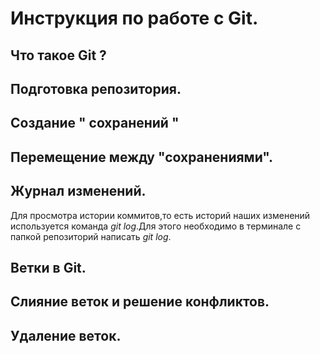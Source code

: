 # Инструкция по работе с Git.

## Что такое Git ?

## Подготовка репозитория.

## Создание " сохранений "

## Перемещение между "сохранениями".

## Журнал изменений.
Для просмотра истории коммитов,то есть историй наших изменений используется команда *git log*.Для этого необходимо в терминале с папкой репозиторий написать *git log*. 
## Ветки в Git.

## Слияние веток и решение конфликтов.

## Удаление веток.